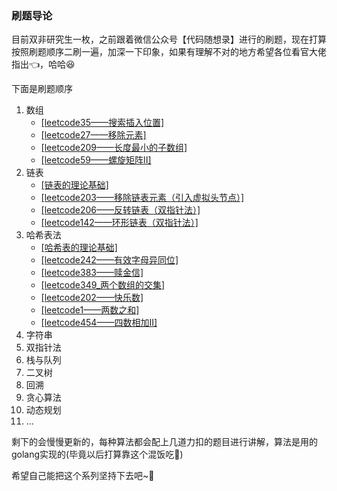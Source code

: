 ### 刷题导论

目前双非研究生一枚，之前跟着微信公众号【代码随想录】进行的刷题，现在打算按照刷题顺序二刷一遍，加深一下印象，如果有理解不对的地方希望各位看官大佬指出:point_left:，哈哈:laughing:

下面是刷题顺序

1. 数组
   - [[leetcode35——搜索插入位置]](https://www.cnblogs.com/zmk-c/p/14364877.html)
   - [[leetcode27——移除元素]](https://www.cnblogs.com/zmk-c/p/14370030.html)
   - [[leetcode209——长度最小的子数组]](https://www.cnblogs.com/zmk-c/p/14373306.html)
   - [[leetcode59——螺旋矩阵II]](https://www.cnblogs.com/zmk-c/p/14379352.html)
2. 链表
   - [[链表的理论基础]](https://www.cnblogs.com/zmk-c/p/14381423.html)
   - [[leetcode203——移除链表元素（引入虚拟头节点）]](https://www.cnblogs.com/zmk-c/p/14386950.html)
   - [[leetcode206——反转链表（双指针法）]](https://www.cnblogs.com/zmk-c/p/14390003.html)
   - [[leetcode142——环形链表（双指针法）]](https://www.cnblogs.com/zmk-c/p/14393976.html)
3. 哈希表法
   - [[哈希表的理论基础]](https://www.cnblogs.com/zmk-c/p/14396613.html)
   - [[leetcode242——有效字母异同位]](https://www.cnblogs.com/zmk-c/p/14398019.html)
   - [[leetcode383——赎金信]](https://www.cnblogs.com/zmk-c/p/14399460.html)
   - [[leetcode349_两个数组的交集]](https://www.cnblogs.com/zmk-c/p/14401011.html)
   - [[leetcode202——快乐数]](https://www.cnblogs.com/zmk-c/p/14403039.html)
   - [[leetcode1——两数之和]](https://www.cnblogs.com/zmk-c/p/14404271.html)
   - [[leetcode454——四数相加II]](https://www.cnblogs.com/zmk-c/p/14404279.html)
4. 字符串
5. 双指针法
6. 栈与队列
7. 二叉树
8. 回溯
9. 贪心算法
10. 动态规划
11. ...

剩下的会慢慢更新的，每种算法都会配上几道力扣的题目进行讲解，算法是用的golang实现的(毕竟以后打算靠这个混饭吃:rice:)

希望自己能把这个系列坚持下去吧~:beers:

